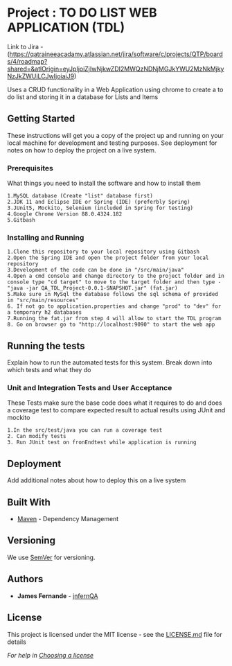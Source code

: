 # Project : TO DO LIST WEB APPLICATION (TDL)

Link to Jira - (https://qatraineeacadamy.atlassian.net/jira/software/c/projects/QTP/boards/4/roadmap?shared=&atlOrigin=eyJpIjoiZjIwNjkwZDI2MWQzNDNjMGJkYWU2MzNkMjkyNzJkZWUiLCJwIjoiaiJ9)

Uses a CRUD functionality in a Web Application using chrome to create a to do list and storing it in a database for Lists and Items

## Getting Started

These instructions will get you a copy of the project up and running on your local machine for development and testing purposes. See deployment for notes on how to deploy the project on a live system.

### Prerequisites

What things you need to install the software and how to install them

```
1.MySQL database (Create "list" database first)
2.JDK 11 and Eclipse IDE or Spring (IDE) (preferbly Spring)
3.JUnit5, Mockito, Selenium (included in Spring for testing)
4.Google Chrome Version 88.0.4324.182
5.Gitbash
```

### Installing and Running


```
1.Clone this repository to your local repository using Gitbash
2.Open the Spring IDE and open the project folder from your local repository
3.Development of the code can be done in "/src/main/java"
4.Open a cmd console and change directory to the project folder and in console type "cd target" to move to the target folder and then type - "java -jar QA_TDL_Project-0.0.1-SNAPSHOT.jar" (fat.jar)
5.Make sure in MySql the database follows the sql schema of provided in "src/main/resources"
6. If not go to application.properties and change "prod" to "dev" for a temporary h2 databases
7.Running the fat.jar from step 4 will allow to start the TDL program
8. Go on browser go to "http://localhost:9090" to start the web app
```
## Running the tests

Explain how to run the automated tests for this system. Break down into which tests and what they do

### Unit and Integration Tests and User Acceptance

These Tests make sure the base code does what it requires to do and does a coverage test to compare expected result to actual results
using JUnit and mockito

```
1.In the src/test/java you can run a coverage test
2. Can modify tests 
3. Run JUnit test on fronEndtest while application is running
```

## Deployment

Add additional notes about how to deploy this on a live system

## Built With

* [Maven](https://maven.apache.org/) - Dependency Management

## Versioning

We use [SemVer](http://semver.org/) for versioning.

## Authors

* **James Fernande** - [jnfernQA](https://github.com/jnfernQA)

## License

This project is licensed under the MIT license - see the [LICENSE.md](LICENSE.md) file for details 

*For help in [Choosing a license](https://choosealicense.com/)*


